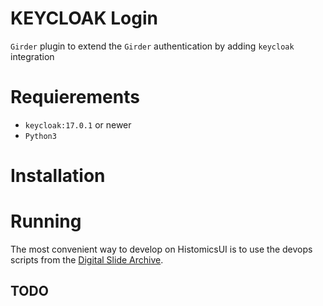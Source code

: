 # KEYCLOAK Login

`Girder` plugin to extend the `Girder` authentication by adding `keycloak` integration 

# Requierements

- `keycloak:17.0.1` or newer
- `Python3`

# Installation

# Running

The most convenient way to develop on HistomicsUI is to use the devops scripts from the [Digital Slide Archive](https://github.com/DigitalSlideArchive/digital_slide_archive/tree/master/devops).

## TODO

